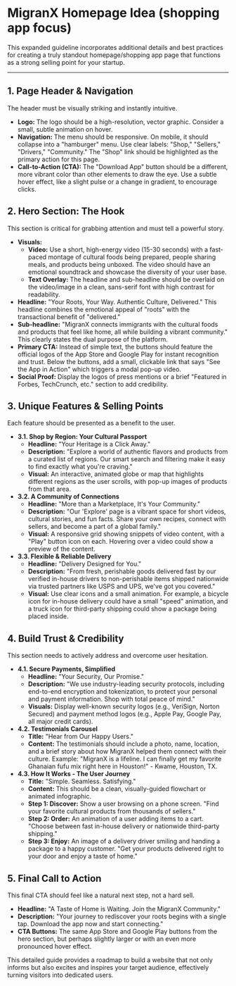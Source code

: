 # MigranX Homepage Idea (shopping app focus)

This expanded guideline incorporates additional details and best practices for creating a truly standout homepage/shopping app page that functions as a strong selling point for your startup.

---

## 1. Page Header & Navigation

The header must be visually striking and instantly intuitive.

- **Logo:** The logo should be a high-resolution, vector graphic. Consider a small, subtle animation on hover.
- **Navigation:** The menu should be responsive. On mobile, it should collapse into a "hamburger" menu. Use clear labels: "Shop," "Sellers," "Drivers," "Community." The "Shop" link should be highlighted as the primary action for this page.
- **Call-to-Action (CTA):** The "Download App" button should be a different, more vibrant color than other elements to draw the eye. Use a subtle hover effect, like a slight pulse or a change in gradient, to encourage clicks.

## 2. Hero Section: The Hook

This section is critical for grabbing attention and must tell a powerful story.

- **Visuals:**
  - **Video:** Use a short, high-energy video (15-30 seconds) with a fast-paced montage of cultural foods being prepared, people sharing meals, and products being unboxed. The video should have an emotional soundtrack and showcase the diversity of your user base.
  - **Text Overlay:** The headline and sub-headline should be overlaid on the video/image in a clean, sans-serif font with high contrast for readability.
- **Headline:** "Your Roots, Your Way. Authentic Culture, Delivered." This headline combines the emotional appeal of "roots" with the transactional benefit of "delivered."
- **Sub-headline:** "MigranX connects immigrants with the cultural foods and products that feel like home, all while building a vibrant community." This clearly states the dual purpose of the platform.
- **Primary CTA:** Instead of simple text, the buttons should feature the official logos of the App Store and Google Play for instant recognition and trust. Below the buttons, add a small, clickable link that says "See the App in Action" which triggers a modal pop-up video.
- **Social Proof:** Display the logos of press mentions or a brief "Featured in Forbes, TechCrunch, etc." section to add credibility.

## 3. Unique Features & Selling Points

Each feature should be presented as a benefit to the user.

- **3.1. Shop by Region: Your Cultural Passport**
  - **Headline:** "Your Heritage is a Click Away."
  - **Description:** "Explore a world of authentic flavors and products from a curated list of regions. Our smart search and filtering make it easy to find exactly what you're craving."
  - **Visual:** An interactive, animated globe or map that highlights different regions as the user scrolls, with pop-up images of products from that area.
- **3.2. A Community of Connections**
  - **Headline:** "More than a Marketplace, It's Your Community."
  - **Description:** "Our 'Explore' page is a vibrant space for short videos, cultural stories, and fun facts. Share your own recipes, connect with sellers, and become a part of a global family."
  - **Visual:** A responsive grid showing snippets of video content, with a "Play" button icon on each. Hovering over a video could show a preview of the content.
- **3.3. Flexible & Reliable Delivery**
  - **Headline:** "Delivery Designed for You."
  - **Description:** "From fresh, perishable goods delivered fast by our verified in-house drivers to non-perishable items shipped nationwide via trusted partners like USPS and UPS, we've got you covered."
  - **Visual:** Use clear icons and a small animation. For example, a bicycle icon for in-house delivery could have a small "speed" animation, and a truck icon for third-party shipping could show a package being placed inside.

## 4. Build Trust & Credibility

This section needs to actively address and overcome user hesitation.

- **4.1. Secure Payments, Simplified**
  - **Headline:** "Your Security, Our Promise."
  - **Description:** "We use industry-leading security protocols, including end-to-end encryption and tokenization, to protect your personal and payment information. Shop with total peace of mind."
  - **Visuals:** Display well-known security logos (e.g., VeriSign, Norton Secured) and payment method logos (e.g., Apple Pay, Google Pay, all major credit cards).
- **4.2. Testimonials Carousel**
  - **Title:** "Hear from Our Happy Users."
  - **Content:** The testimonials should include a photo, name, location, and a brief story about how MigranX helped them connect with their culture. Example: "MigranX is a lifeline. I can finally get my favorite Ghanaian fufu mix right here in Houston!" - Kwame, Houston, TX.
- **4.3. How It Works - The User Journey**
  - **Title:** "Simple. Seamless. Satisfying."
  - **Content:** This should be a clean, visually-guided flowchart or animated infographic.
  - **Step 1: Discover:** Show a user browsing on a phone screen. "Find your favorite cultural products from thousands of sellers."
  - **Step 2: Order:** An animation of a user adding items to a cart. "Choose between fast in-house delivery or nationwide third-party shipping."
  - **Step 3: Enjoy:** An image of a delivery driver smiling and handing a package to a happy customer. "Get your products delivered right to your door and enjoy a taste of home."

## 5. Final Call to Action

This final CTA should feel like a natural next step, not a hard sell.

- **Headline:** "A Taste of Home is Waiting. Join the MigranX Community."
- **Description:** "Your journey to rediscover your roots begins with a single tap. Download the app now and start connecting."
- **CTA Buttons:** The same App Store and Google Play buttons from the hero section, but perhaps slightly larger or with an even more pronounced hover effect.

This detailed guide provides a roadmap to build a website that not only informs but also excites and inspires your target audience, effectively turning visitors into dedicated users.

